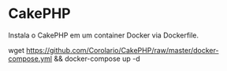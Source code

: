 # CakePHP
Instala o CakePHP em um container Docker via Dockerfile.

wget https://github.com/Corolario/CakePHP/raw/master/docker-compose.yml && docker-compose up -d
